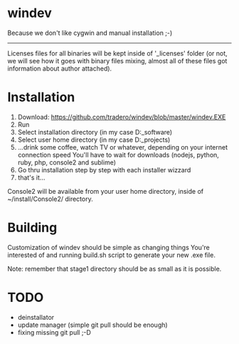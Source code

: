 windev
======

Because we don't like cygwin and manual installation ;-)

----

Licenses files for all binaries will be kept inside of '_licenses' folder (or not, we will see how it goes with binary files mixing, almost all of these files got information about author attached).

Installation
=====

1. Download: https://github.com/tradero/windev/blob/master/windev.EXE
2. Run
3. Select installation directory (in my case D:\_software)
4. Select user home directory (in my case D:\_projects)
5. ...drink some coffee, watch TV or whatever, depending on your internet connection speed You'll have to wait for downloads (nodejs, python, ruby, php, console2 and sublime)
6. Go thru installation step by step with each installer wizzard
7. that's it...

Console2 will be available from your user home directory, inside of ~/install/Console2/ directory.

Building
=====

Customization of windev should be simple as changing things You're interested of and running build.sh script to generate your new .exe file.

Note: remember that stage1 directory should be as small as it is possible.

TODO
=====

- deinstallator
- update manager (simple git pull should be enough)
- fixing missing git pull ;-D
